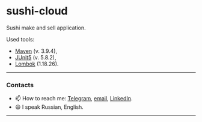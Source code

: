 # sushi-cloud

Sushi make and sell application.

Used tools:
- [Maven](https://maven.apache.org/) (v. 3.9.4),
- [JUnit5](https://junit.org/junit5/) (v. 5.8.2),
- [Lombok](https://projectlombok.org/) (1.18.26).

---


### Contacts
- 📫 How to reach me: [Telegram](https://t.me/fourbarman), [email](mailto:maks.java@yandex.ru), [LinkedIn](https://www.linkedin.com/in/maksim-pankov-b82116210).
- 😄 I speak Russian, English.

***